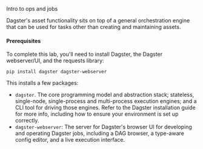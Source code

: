 Intro to ops and jobs

Dagster's asset functionality sits on top of a general orchestration engine that can be used for tasks other than creating and maintaining assets.


#### Prerequisites

To complete this lab, you'll need to install Dagster, the Dagster webserver/UI, and the requests library:

`pip install dagster dagster-webserver`

This installs a few packages:

- `dagster`. The core programming model and abstraction stack; stateless, single-node, single-process and multi-process execution engines; and a CLI tool for driving those engines. Refer to the Dagster installation guide for more info, including how to ensure your environment is set up correctly.
- `dagster-webserver`: The server for Dagster's browser UI for developing and operating Dagster jobs, including a DAG browser, a type-aware config editor, and a live execution interface.